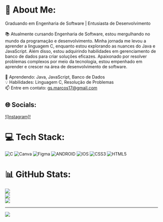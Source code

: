 # 💫 About Me:
Graduando em Engenharia de Software | Entusiasta de Desenvolvimento<br><br>📚 Atualmente cursando Engenharia de Software, estou mergulhando no mundo da programação e desenvolvimento. Minha jornada me levou a aprender a linguagem C, enquanto estou explorando as nuances do Java e JavaScript. Além disso, estou adquirindo habilidades em gerenciamento de banco de dados para criar soluções eficazes. Apaixonado por resolver problemas complexos por meio da tecnologia, estou empenhado em aprender e crescer na área de desenvolvimento de software.<br><br>🌱 Aprendendo: Java, JavaScript, Banco de Dados<br>💡 Habilidades: Linguagem C, Resolução de Problemas<br>📫 Entre em contato: gs.marcos17@gmail.com<br>


## 🌐 Socials:
[![Instagram]!](https://www.instagram.com/devmarcosilva/)

# 💻 Tech Stack:
![C](https://img.shields.io/badge/c-%2300599C.svg?style=for-the-badge&logo=c&logoColor=white) ![Canva](https://img.shields.io/badge/Canva-%2300C4CC.svg?style=for-the-badge&logo=Canva&logoColor=white) 	![Figma](https://img.shields.io/badge/figma-%23F24E1E.svg?style=for-the-badge&logo=figma&logoColor=white) ![ANDROID](https://img.shields.io/badge/android-%2320232a.svg?style=for-the-badge&logo=android&logoColor=%a4c639) ![IOS](https://img.shields.io/badge/IOS-%2320232a.svg?style=for-the-badge&logo=apple&logoColor=white) ![CSS3](https://img.shields.io/badge/css3-%231572B6.svg?style=for-the-badge&logo=css3&logoColor=white) ![HTML5](https://img.shields.io/badge/html5-%23E34F26.svg?style=for-the-badge&logo=html5&logoColor=white)
# 📊 GitHub Stats:
![](https://github-readme-stats.vercel.app/api?username=engmarcogs&theme=dark&hide_border=false&include_all_commits=false&count_private=false)<br/>
![](https://github-readme-streak-stats.herokuapp.com/?user=engmarcogs&theme=dark&hide_border=false)<br/>
![](https://github-readme-stats.vercel.app/api/top-langs/?username=engmarcogs&theme=dark&hide_border=false&include_all_commits=false&count_private=false&layout=compact)

---
[![](https://visitcount.itsvg.in/api?id=engmarcogs&icon=0&color=0)](https://visitcount.itsvg.in)

<!-- Proudly created with GPRM ( https://gprm.itsvg.in ) -->
